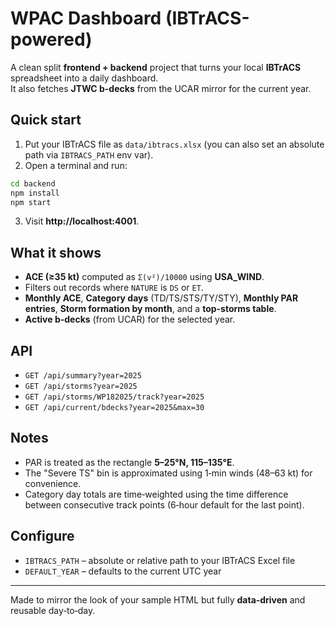 
# WPAC Dashboard (IBTrACS-powered)

A clean split **frontend + backend** project that turns your local **IBTrACS** spreadsheet into a daily dashboard.  
It also fetches **JTWC b-decks** from the UCAR mirror for the current year.

## Quick start

1. Put your IBTrACS file as `data/ibtracs.xlsx` (you can also set an absolute path via `IBTRACS_PATH` env var).
2. Open a terminal and run:

```bash
cd backend
npm install
npm start
```

3. Visit **http://localhost:4001**.

## What it shows

- **ACE (≥35 kt)** computed as `Σ(v²)/10000` using **USA_WIND**.  
- Filters out records where `NATURE` is `DS` or `ET`.
- **Monthly ACE**, **Category days** (TD/TS/STS/TY/STY), **Monthly PAR entries**, **Storm formation by month**, and a **top-storms table**.
- **Active b-decks** (from UCAR) for the selected year.

## API

- `GET /api/summary?year=2025`
- `GET /api/storms?year=2025`
- `GET /api/storms/WP182025/track?year=2025`
- `GET /api/current/bdecks?year=2025&max=30`

## Notes

- PAR is treated as the rectangle **5–25°N, 115–135°E**.  
- The "Severe TS" bin is approximated using 1‑min winds (48–63 kt) for convenience.
- Category day totals are time‑weighted using the time difference between consecutive track points (6‑hour default for the last point).

## Configure

- `IBTRACS_PATH` – absolute or relative path to your IBTrACS Excel file
- `DEFAULT_YEAR` – defaults to the current UTC year

---

Made to mirror the look of your sample HTML but fully **data‑driven** and reusable day‑to‑day.
